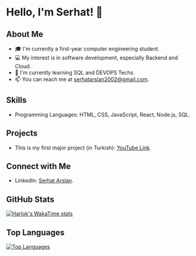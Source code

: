 # Hello, I'm Serhat! 👋

## About Me
- 🎓 I'm currently a first-year computer engineering student.
- 💻 My interest is in software development, especially Backend and Cloud.
- 🌱 I'm currently learning SQL and DEVOPS Techs.
- 📫 You can reach me at serhatarslan2002@gmail.com.

## Skills
- Programming Languages: HTML, CSS, JavaScript, React, Node.js, SQL.

## Projects
- This is my first major project (in Turkish): [YouTube Link](https://www.youtube.com/watch?v=TG_Tx0f72Ls&t=140s).

## Connect with Me
- LinkedIn: [Serhat Arslan](https://www.linkedin.com/in/serhat-arslann/).

## GitHub Stats
[![Harlok's WakaTime stats](https://github-readme-stats.vercel.app/api/wakatime?username=serhatx1)](https://github.com/anuraghazra/github-readme-stats)
## Top Languages
[![Top Languages](https://github-readme-stats.vercel.app/api/top-langs/?username=serhatx1&layout=compact&theme=radical)](https://github.com/anuraghazra/github-readme-stats)
